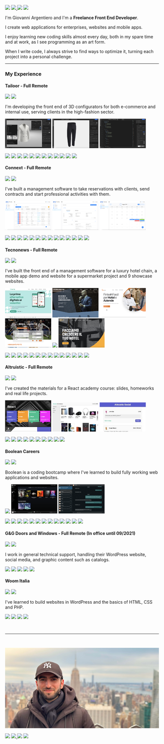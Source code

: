 <!-- ![logo](profile.jpeg) -->

[![](https://img.shields.io/badge/LinkedIn-0a66c2?logo=linkedin)](https://www.linkedin.com/in/giovanni-argentiero)
<a href="mailto:gio.a.98@gmail.com">
  <img src="https://img.shields.io/badge/Email-7A86B8?logo=maildotru"/>
</a>
[![](https://img.shields.io/badge/Instagram-E1306C?logo=instagram&logoColor=white)](https://www.instagram.com/chaznex)
[![](https://img.shields.io/badge/Facebook-2374E1?logo=facebook&logoColor=white)](https://www.facebook.com/giovanni.argentiero)

<!-- # Giovanni Argentiero
## Front End Developer 💻

<br>
-->
<!-- Hi there! 👋🏻 -->

I'm Giovanni Argentiero and I'm a **Freelance Front End Developer**.

I create web applications for enterprises, websites and mobile apps.

I enjoy learning new coding skills almost every day, both in my spare time and at work, as I see programming as an art form.
<br>

When I write code, I always strive to find ways to optimize it, turning each project into a personal challenge.

<!-- <hr>

### Main skills
![](https://img.shields.io/badge/Front_End-blue)

- HTML, CSS, JavaScript, TypeScript, Sass
- React, Next.js, Electron, Ionic, Vue.js
- Material UI, Chakra UI, Bootstrap
- Redux, Easy Peasy, React Router, React Query
- Three.js, React Three Fiber
  
![](https://img.shields.io/badge/Back_End-blue)
- PHP, MySQL
- Node.js, Laravel
  
<br> -->

<hr>

### My Experience

#### Tailoor - Full Remote
![](https://img.shields.io/badge/Front_End_Developer-06/2023_--_Current-blue)
![](https://img.shields.io/badge/Job-green)

I'm developing the front end of 3D configurators for both e-commerce and internal use, serving clients in the high-fashion sector.

<p>
  <img width="30%" src="screenshots/tailoor-1.png"/>
  <img width="30%" src="screenshots/tailoor-2.png"/>
  <img width="30%" src="screenshots/tailoor-3.png"/>
</p>

![](https://img.shields.io/badge/React-087DA4?logo=react&logoColor=white)
![](https://img.shields.io/badge/TypeScript-3178c6?logo=typescript&logoColor=white)
![](https://img.shields.io/badge/React_Three_Fiber-black)
![](https://img.shields.io/badge/Three.js-049EF4?logo=threedotjs&logoColor=white)
![](https://img.shields.io/badge/Drei-black)
![](https://img.shields.io/badge/Easy_Peasy-80c451?logo=redux&logoColor=white)
![](https://img.shields.io/badge/Chakra_UI-319795?logo=chakraui&logoColor=white)
![](https://img.shields.io/badge/Framer_Motion-ff579a?logo=framer&logoColor=white)
![](https://img.shields.io/badge/React_Query-ef4444?logo=reactquery&logoColor=white)
![](https://img.shields.io/badge/React_Router-f44251?logo=reactrouter&logoColor=white)
![](https://img.shields.io/badge/yarn-514C87?logo=yarn&logoColor=white)
![](https://img.shields.io/badge/git-f14e32?logo=git&logoColor=white)

#### Connext - Full Remote
![](https://img.shields.io/badge/Full_Stack_Developer-05/2023_--_06/2023-blue)
![](https://img.shields.io/badge/Job-green)

I've built a management software to take reservations with clients, send contracts and start professional activities with them.

<p>
  <img width="30%" src="screenshots/connext-1.png"/>
  <img width="30%" src="screenshots/connext-2.png"/>
  <img width="30%" src="screenshots/connext-3.png"/>
</p>

![](https://img.shields.io/badge/React-087DA4?logo=react&logoColor=white)
![](https://img.shields.io/badge/TypeScript-3178c6?logo=typescript&logoColor=white)
![](https://img.shields.io/badge/Material_UI-42a5f5?logo=mui&logoColor=white)
![](https://img.shields.io/badge/Mantis-305bdd)
![](https://img.shields.io/badge/Redux-764abc?logo=redux&logoColor=white)
![](https://img.shields.io/badge/React_Query-ef4444?logo=reactquery&logoColor=white)
![](https://img.shields.io/badge/React_Router-f44251?logo=reactrouter&logoColor=white)
![](https://img.shields.io/badge/React_Table-f44251?logo=reacttable&logoColor=white)
![](https://img.shields.io/badge/Axios-671ddf?logo=axios&logoColor=white)
![](https://img.shields.io/badge/PHP-7A86B8?logo=php&logoColor=white)
![](https://img.shields.io/badge/MySQL-3E6E93?logo=mysql&logoColor=white)
![](https://img.shields.io/badge/phpMyAdmin-e97b00?logo=phpmyadmin&logoColor=white)
![](https://img.shields.io/badge/git-f14e32?logo=git&logoColor=white)
![](https://img.shields.io/badge/yarn-514C87?logo=yarn&logoColor=white)

#### Tecnonews - Full Remote
![](https://img.shields.io/badge/Front_End_Developer-09/2022_--_04/2023-blue)
![](https://img.shields.io/badge/Job-green)

I've built the front end of a management software for a luxury hotel chain, a mobile app demo and website for a supermarket project and 9 showcase websites.

<p>
  <img width="30%" src="screenshots/tecnonews-1.png"/>
  <img width="30%" src="screenshots/tecnonews-3.png"/>
  <img width="30%" src="screenshots/tecnonews-4.png"/>
  <img width="30%" src="screenshots/tecnonews-6.png"/>
  <img width="30%" src="screenshots/tecnonews-7.png"/>
  <img width="30%" src="screenshots/tecnonews-8.png"/>
</p>

![](https://img.shields.io/badge/React-087DA4?logo=react&logoColor=white)
![](https://img.shields.io/badge/TypeScript-3178c6?logo=typescript&logoColor=white)
![](https://img.shields.io/badge/Material_UI-42a5f5?logo=mui&logoColor=white)
![](https://img.shields.io/badge/Mantis-305bdd)
![](https://img.shields.io/badge/Redux-764abc?logo=redux&logoColor=white)
![](https://img.shields.io/badge/React_Query-ef4444?logo=reactquery&logoColor=white)
![](https://img.shields.io/badge/React_Router-f44251?logo=reactrouter&logoColor=white)
![](https://img.shields.io/badge/React_Table-f44251?logo=reacttable&logoColor=white)
![](https://img.shields.io/badge/Axios-671ddf?logo=axios&logoColor=white)
![](https://img.shields.io/badge/Ionic-176bff?logo=ionic&logoColor=white)
![](https://img.shields.io/badge/Next.js-black?logo=nextdotjs&logoColor=white)
![](https://img.shields.io/badge/PHP-7A86B8?logo=php&logoColor=white)
![](https://img.shields.io/badge/git-f14e32?logo=git&logoColor=white)
![](https://img.shields.io/badge/yarn-514C87?logo=yarn&logoColor=white)

#### Altruistic - Full Remote
![](https://img.shields.io/badge/Front_End_Content_Creator-04/2022_--_06/2022-blue)
![](https://img.shields.io/badge/Job-green)

I've created the materials for a React academy course: slides, homeworks and real life projects.

<p>
  <img width="30%" src="screenshots/altruistic-2.png"/>
  <img width="30%" src="screenshots/altruistic-1.png"/>
  <img width="30%" src="screenshots/altruistic-3.png"/>
</p>

![](https://img.shields.io/badge/React-087DA4?logo=react&logoColor=white)
![](https://img.shields.io/badge/React_Router-f44251?logo=reactrouter&logoColor=white)
![](https://img.shields.io/badge/Styled_Components-5468ff?logo=styledcomponents&logoColor=white)
![](https://img.shields.io/badge/Axios-671ddf?logo=axios&logoColor=white)
![](https://img.shields.io/badge/HTML-f06529?logo=html5&logoColor=white)
![](https://img.shields.io/badge/CSS-1452f5?logo=css3&logoColor=white)
![](https://img.shields.io/badge/JavaScript-f0db4f?logo=javascript&logoColor=white)
![](https://img.shields.io/badge/Sass-cc6699?logo=sass&logoColor=white)
![](https://img.shields.io/badge/git-f14e32?logo=git&logoColor=white)
![](https://img.shields.io/badge/npm-CC3534)

#### Boolean Careers
![](https://img.shields.io/badge/Full_Stack_Developer_Trainee-09/2021_--_04/2022-blue)
![](https://img.shields.io/badge/Education-orange)

Boolean is a coding bootcamp where I've learned to build fully working web applications and websites.

<p>
  <img width="30%" src="screenshots/boolean-1.png"/>
  <img width="30%" src="screenshots/boolean-2.png"/>
  <img width="30%" src="screenshots/boolean-3.png"/>
</p>

![](https://img.shields.io/badge/HTML-f06529?logo=html5&logoColor=white)
![](https://img.shields.io/badge/CSS-1452f5?logo=css3&logoColor=white)
![](https://img.shields.io/badge/JavaScript-f0db4f?logo=javascript&logoColor=white)
![](https://img.shields.io/badge/Sass-cc6699?logo=sass&logoColor=white)
![](https://img.shields.io/badge/Vue.js-42b883?logo=vuedotjs&logoColor=white)
![](https://img.shields.io/badge/Bootstrap-712cf9?logo=bootstrap&logoColor=white)
![](https://img.shields.io/badge/Axios-671ddf?logo=axios&logoColor=white)
![](https://img.shields.io/badge/PHP-7A86B8?logo=php&logoColor=white)
![](https://img.shields.io/badge/Laravel-FF2D20?logo=laravel&logoColor=white)
![](https://img.shields.io/badge/MySQL-3E6E93?logo=mysql&logoColor=white)
![](https://img.shields.io/badge/phpMyAdmin-e97b00?logo=phpmyadmin&logoColor=white)
![](https://img.shields.io/badge/git-f14e32?logo=git&logoColor=white)
![](https://img.shields.io/badge/npm-CC3534?logo=npm&logoColor=white)

#### G&G Doors and Windows - Full Remote (In office until 09/2021)
![](https://img.shields.io/badge/IT_Consultant-05/2021_--_Current-blue)
![](https://img.shields.io/badge/Job-green)

I work in general technical support, handling their WordPress website, social media, and graphic content such as catalogs.

![](https://img.shields.io/badge/WordPress-0675c4?logo=wordpress&logoColor=white)
![](https://img.shields.io/badge/HTML-f06529?logo=html5&logoColor=white)
![](https://img.shields.io/badge/CSS-1452f5?logo=css3&logoColor=white)
![](https://img.shields.io/badge/JavaScript-f0db4f?logo=javascript&logoColor=white)
![](https://img.shields.io/badge/PHP-7A86B8?logo=php&logoColor=white)

#### Woom Italia
![](https://img.shields.io/badge/Web_Designer-03/2021_--_04/2021-blue)
![](https://img.shields.io/badge/Education-orange)

I've learned to build websites in WordPress and the basics of HTML, CSS and PHP.

![](https://img.shields.io/badge/WordPress-0675c4?logo=wordpress&logoColor=white)
![](https://img.shields.io/badge/HTML-f06529?logo=html5&logoColor=white)
![](https://img.shields.io/badge/CSS-1452f5?logo=css3&logoColor=white)
![](https://img.shields.io/badge/PHP-7A86B8?logo=php&logoColor=white)

  
<br>

<hr>

<br>

![](profile.jpeg)


[![](https://img.shields.io/badge/LinkedIn-0a66c2?logo=linkedin)](https://www.linkedin.com/in/giovanni-argentiero)
<a href="mailto:gio.a.98@gmail.com">
  <img src="https://img.shields.io/badge/Email-7A86B8?logo=maildotru"/>
</a>
[![](https://img.shields.io/badge/Instagram-E1306C?logo=instagram&logoColor=white)](https://www.instagram.com/chaznex)
[![](https://img.shields.io/badge/Facebook-2374E1?logo=facebook&logoColor=white)](https://www.facebook.com/giovanni.argentiero)